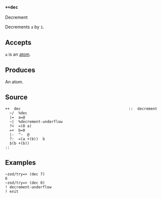 ### `++dec`

Decrement

Decrements `a` by `1`.

Accepts
-------

`a` is an [atom]().

Produces
--------

An atom.

Source
------

    ++  dec                                                 ::  decrement
      ~/  %dec
      |=  a=@
      ~|  %decrement-underflow
      ?<  =(0 a)
      =+  b=0
      |-  ^-  @
      ?:  =(a +(b))  b
      $(b +(b))
    ::

Examples
--------

    ~zod/try=> (dec 7)
    6
    ~zod/try=> (dec 0)
    ! decrement-underflow
    ! exit


